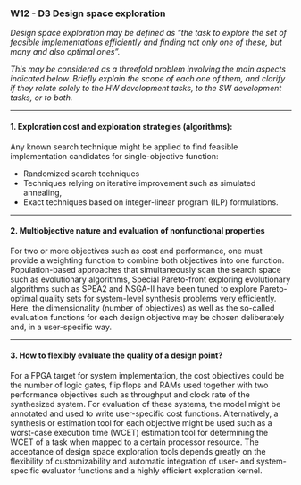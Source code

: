 ### W12 - D3 Design space exploration


*Design space exploration may be defined as “the task to explore the set of feasible implementations efficiently and finding not only one of these, but many and also optimal ones”.*

*This may be considered as a threefold problem involving the main aspects indicated below. Briefly explain the scope of each one of them, and clarify if they relate solely to the HW development tasks, to the SW development tasks, or to both.*

----
#### 1. Exploration cost and exploration strategies (algorithms): 
Any known search technique might be applied to find feasible implementation candidates for single-objective function:
* Randomized search techniques
* Techniques relying on iterative improvement such as simulated annealing,
* Exact techniques based on integer-linear program (ILP) formulations.
----
#### 2. Multiobjective nature and evaluation of nonfunctional properties

For two or more objectives such as cost and performance, one must provide a weighting function to combine both objectives into one function. Population-based approaches that simultaneously scan the search space such as evolutionary algorithms, Special Pareto-front exploring evolutionary algorithms such as SPEA2 and NSGA-II have been tuned to explore Pareto-optimal quality sets for system-level synthesis problems very efficiently. Here, the dimensionality (number of objectives) as well as the so-called evaluation functions for each design objective may be chosen deliberately and, in a user-specific way.

----

#### 3. How to flexibly evaluate the quality of a design point?

For a FPGA target for system implementation, the cost objectives could be the number of logic gates, flip flops and RAMs used together with two performance objectives such as throughput and clock rate of the synthesized system.​ For evaluation of these systems, the model might be annotated and used to write user-specific cost functions. Alternatively, a synthesis or estimation tool for each objective might be used such as a worst-case execution time (WCET) estimation tool for determining the WCET of a task when mapped to a certain processor resource. The acceptance of design space exploration tools depends greatly on the flexibility of customizability and automatic integration of user- and system-specific evaluator functions and a highly efficient exploration kernel.

